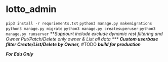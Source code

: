 # lotto_admin 
```pip3 install -r requriements.txt```
```python3 manage.py makemigrations```
```python3 manage.py migrate```
```python3 manage.py createsuperuser```
```python3 manage.py runserver```
***Suppourt include exclude dynamic rest filtering and Owner Put/Patch/Delete only owner & List all data ***
***Custom userbase filter Create/List/Delete by Owner,****
#TODO 
***build for production***

***For Edu Only***
